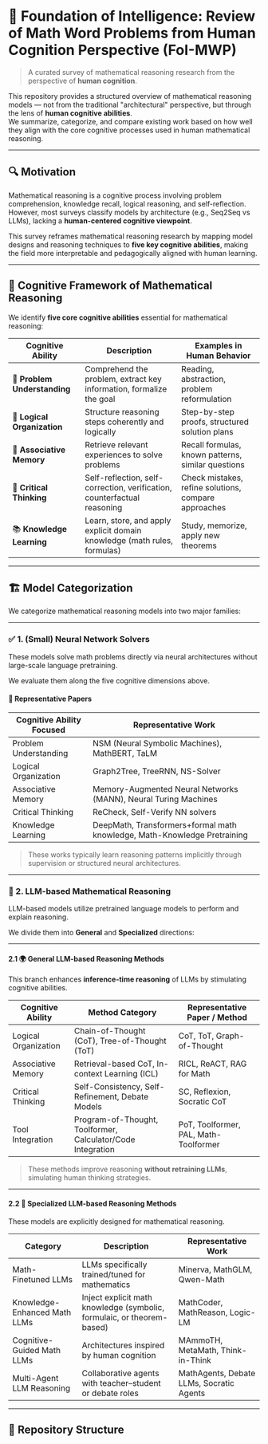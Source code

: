 # 🧠 Foundation of Intelligence: Review of Math Word Problems from Human Cognition Perspective (FoI-MWP)

> A curated survey of mathematical reasoning research from the perspective of **human cognition**.

This repository provides a structured overview of mathematical reasoning models — not from the traditional "architectural" perspective, but through the lens of **human cognitive abilities**.  
We summarize, categorize, and compare existing work based on how well they align with the core cognitive processes used in human mathematical reasoning.

---

## 🔍 Motivation

Mathematical reasoning is a cognitive process involving problem comprehension, knowledge recall, logical reasoning, and self-reflection.  
However, most surveys classify models by architecture (e.g., Seq2Seq vs LLMs), lacking a **human-centered cognitive viewpoint**.

This survey reframes mathematical reasoning research by mapping model designs and reasoning techniques to **five key cognitive abilities**, making the field more interpretable and pedagogically aligned with human learning.

---

## 🧩 Cognitive Framework of Mathematical Reasoning

We identify **five core cognitive abilities** essential for mathematical reasoning:

| Cognitive Ability | Description | Examples in Human Behavior |
|-------------------|-------------|-----------------------------|
| 🧠 **Problem Understanding** | Comprehend the problem, extract key information, formalize the goal | Reading, abstraction, problem reformulation |
| 🧩 **Logical Organization** | Structure reasoning steps coherently and logically | Step-by-step proofs, structured solution plans |
| 🔗 **Associative Memory** | Retrieve relevant experiences to solve problems | Recall formulas, known patterns, similar questions |
| 🧐 **Critical Thinking** | Self-reflection, self-correction, verification, counterfactual reasoning | Check mistakes, refine solutions, compare approaches |
| 📚 **Knowledge Learning** | Learn, store, and apply explicit domain knowledge (math rules, formulas) | Study, memorize, apply new theorems |

---

## 🏗️ Model Categorization

We categorize mathematical reasoning models into two major families:

---

### ✅ 1. **(Small) Neural Network Solvers**

These models solve math problems directly via neural architectures without large-scale language pretraining.

We evaluate them along the five cognitive dimensions above.

#### 📍 Representative Papers

| Cognitive Ability Focused | Representative Work |
|----------------------------|----------------------|
| Problem Understanding | NSM (Neural Symbolic Machines), MathBERT, TaLM |
| Logical Organization | Graph2Tree, TreeRNN, NS-Solver |
| Associative Memory | Memory-Augmented Neural Networks (MANN), Neural Turing Machines |
| Critical Thinking | ReCheck, Self-Verify NN solvers |
| Knowledge Learning | DeepMath, Transformers+formal math knowledge, Math-Knowledge Pretraining |

> These works typically learn reasoning patterns implicitly through supervision or structured neural architectures.

---

### 🧠 2. **LLM-based Mathematical Reasoning**

LLM-based models utilize pretrained language models to perform and explain reasoning.

We divide them into **General** and **Specialized** directions:

---

#### 2.1 🌍 **General LLM-based Reasoning Methods**

This branch enhances **inference-time reasoning** of LLMs by stimulating cognitive abilities.

| Cognitive Ability | Method Category | Representative Paper / Method |
|-------------------|-------------------|--------------------------------|
| Logical Organization | Chain-of-Thought (CoT), Tree-of-Thought (ToT) | CoT, ToT, Graph-of-Thought |
| Associative Memory | Retrieval-based CoT, In-context Learning (ICL) | RICL, ReACT, RAG for Math |
| Critical Thinking | Self-Consistency, Self-Refinement, Debate Models | SC, Reflexion, Socratic CoT |
| Tool Integration | Program-of-Thought, Toolformer, Calculator/Code Integration | PoT, Toolformer, PAL, Math-Toolformer |

> These methods improve reasoning **without retraining LLMs**, simulating human thinking strategies.

---

#### 2.2 🎯 **Specialized LLM-based Reasoning Methods**

These models are explicitly designed for mathematical reasoning.

| Category | Description | Representative Work |
|----------|--------------|----------------------|
| Math-Finetuned LLMs | LLMs specifically trained/tuned for mathematics | Minerva, MathGLM, Qwen-Math |
| Knowledge-Enhanced Math LLMs | Inject explicit math knowledge (symbolic, formulaic, or theorem-based) | MathCoder, MathReason, Logic-LM |
| Cognitive-Guided Math LLMs | Architectures inspired by human cognition | MAmmoTH, MetaMath, Think-in-Think |
| Multi-Agent LLM Reasoning | Collaborative agents with teacher–student or debate roles | MathAgents, Debate LLMs, Socratic Agents |

---

## 📂 Repository Structure

